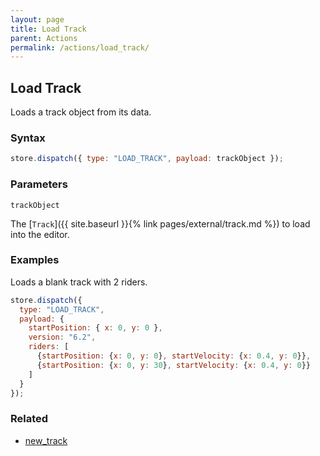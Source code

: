 ```yaml
---
layout: page
title: Load Track
parent: Actions
permalink: /actions/load_track/
---
```


## Load Track

Loads a track object from its data.

### Syntax

```js
store.dispatch({ type: "LOAD_TRACK", payload: trackObject });
```

### Parameters

`trackObject`

The [`Track`]({{ site.baseurl }}{% link pages/external/track.md %}) to load into the editor.

### Examples

Loads a blank track with 2 riders.

```js
store.dispatch({
  type: "LOAD_TRACK",
  payload: {
    startPosition: { x: 0, y: 0 },
    version: "6.2",
    riders: [
      {startPosition: {x: 0, y: 0}, startVelocity: {x: 0.4, y: 0}},
      {startPosition: {x: 0, y: 30}, startVelocity: {x: 0.4, y: 0}}
    ]
  }
});
```

### Related

- [new_track](./new_track.md)
